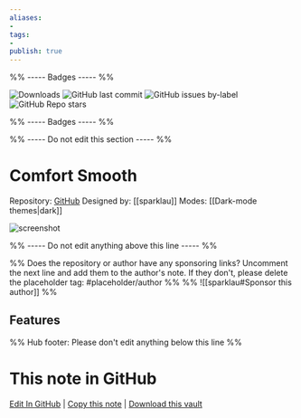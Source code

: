 ```yaml
---
aliases:
- 
tags: 
- 
publish: true
---
```


%% ----- Badges ----- %%

![Downloads](https://img.shields.io/badge/downloads-3822-573E7A?style=for-the-badge&logo=)
![GitHub last commit](https://img.shields.io/github/last-commit/sparklau/comfort-smooth?color=573E7A&label=last%20update&logo=github&style=for-the-badge)
![GitHub issues by-label](https://img.shields.io/github/issues/sparklau/comfort-smooth/help%20wanted?color=573E7A&logo=github&style=for-the-badge) 
![GitHub Repo stars](https://img.shields.io/github/stars/sparklau/comfort-smooth?color=573E7A&logo=github&style=for-the-badge)

%% ----- Badges ----- %%

%% ----- Do not edit this section ----- %%

# Comfort Smooth

Repository: [GitHub](https://github.com/sparklau/comfort-smooth)
Designed by: [[sparklau]]
Modes: [[Dark-mode themes|dark]]



![screenshot](https://github.com/sparklau/comfort-smooth/raw/master/comfort-smooth.png)

%% ----- Do not edit anything above this line ----- %% 

%% Does the repository or author have any sponsoring links? Uncomment the next line and add them to the author's note. If they don't, please delete the placeholder tag: #placeholder/author %%
%% ![[sparklau#Sponsor this author]] %%


## Features



%% Hub footer: Please don't edit anything below this line %%

# This note in GitHub

<span class="git-footer">[Edit In GitHub](https://github.dev/obsidian-community/obsidian-hub/blob/main/02%20-%20Community%20Expansions/02.05%20All%20Community%20Expansions/Themes/Comfort%20Smooth.md "git-hub-edit-note") | [Copy this note](https://raw.githubusercontent.com/obsidian-community/obsidian-hub/main/02%20-%20Community%20Expansions/02.05%20All%20Community%20Expansions/Themes/Comfort%20Smooth.md "git-hub-copy-note") | [Download this vault](https://github.com/obsidian-community/obsidian-hub/archive/refs/heads/main.zip "git-hub-download-vault") </span>
